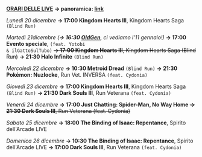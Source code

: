 <b><u>ORARI DELLE LIVE</u></b>
<b>→ panoramica: <a href="https://trello.com/b/iKwdSGf3/sabaku">link</a></b>

<i>Lunedì 20 dicembre</i>
<b>→ 17:00 Kingdom Hearts III</b>, Kingdom Hearts Saga <code>(Blind Run)</code>

<i>Martedì 21dicembre</i>
<i>(<b>→ 16:30 <a href="https://www.twitch.tv/oldgenproject">OldGen</a></b>, ci vediamo l'11 gennaio!)</i>
<b>→ 17:00 Evento speciale</b>, <code>(feat. Yotobi & ilGattoSulTubo)</code>
<s><b>→ 17:00 Kingdom Hearts III</b>, Kingdom Hearts Saga (Blind Run)</s>
<b>→ 21:30 Halo Infinite</b> <code>(Blind Run)</code>

<i>Mercoledì 22 dicembre</i>
<b>→ 10:30 Metroid Dread</b> <code>(Blind Run)</code>
<b>→ 21:30 Pokémon: Nuzlocke</b>, Run Vet. INVERSA <code>(feat. Cydonia)</code>

<i>Giovedì 23 dicembre</i>
<b>→ 17:00 Kingdom Hearts III</b>, Kingdom Hearts Saga <code>(Blind Run)</code>
<b>→ 21:30 Dark Souls III</b>, Run Veterana <code>(feat. Cydonia)</code>

<i>Venerdì 24 dicembre</i>
<b>→ 17:00 Just Chatting: Spider-Man, No Way Home</b>
<s><b>→ 21:30 Dark Souls III</b>, Run Veterana (feat. Cydonia)</s>

<i>Sabato 25 dicembre</i>
<b>→ 18:00 The Binding of Isaac: Repentance</b>, Spirito dell'Arcade LIVE

<i>Domenica 26 dicembre</i>
<b>→ 10:30 The Binding of Isaac: Repentance</b>, Spirito dell'Arcade LIVE
<b>→ 17:00 Dark Souls III</b>, Run Veterana <code>(feat. Cydonia)</code>
